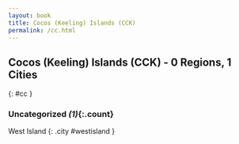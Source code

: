 ```yaml
---
layout: book
title: Cocos (Keeling) Islands (CCK)
permalink: /cc.html
---
```


## Cocos (Keeling) Islands (CCK) - 0 Regions, 1 Cities
{: #cc }





### Uncategorized _(1)_{:.count}


West Island  {: .city #westisland } <br>


 
